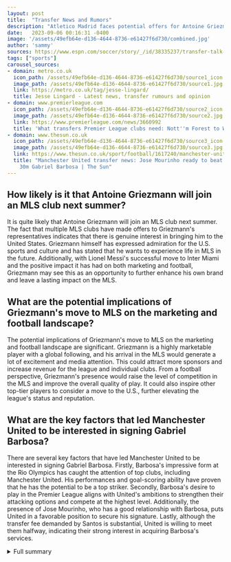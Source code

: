 ```yaml
---
layout: post
title:  "Transfer News and Rumors"
description: "Atletico Madrid faces potential offers for Antoine Griezmann from MLS clubs as Wolves join the pursuit of Jesse Lingard."
date:   2023-09-06 00:16:31 -0400
image: '/assets/49efb64e-d136-4644-8736-e61427f6d730/combined.jpg'
author: 'sammy'
sources: https://www.espn.com/soccer/story/_/id/38335237/transfer-talk-antoine-griezmann-expected-ask-mls-move-laliga https://africa.espn.com/football/story/_/id/38335237/transfer-talk-antoine-griezmann-expected-ask-mls-move-laliga https://www.espn.co.uk/football/story/_/id/38203827/atletico-madrid-antoine-griezmann-keen-follow-incredible-lionel-messi-mls https://metro.co.uk/tag/jesse-lingard/ https://www.premierleague.com/news/3660992 https://www.thesun.co.uk/sport/football/1617240/manchester-united-transfer-news-jose-mourinho-ready-to-beat-rivals-with-30m-move-for-brazilian-prodigy-gabriel-barbosa/
tags: ["sports"]
carousel_sources:
- domain: metro.co.uk
  icon_path: /assets/49efb64e-d136-4644-8736-e61427f6d730/source1_icon.jpg
  image_path: /assets/49efb64e-d136-4644-8736-e61427f6d730/source1.jpg
  link: https://metro.co.uk/tag/jesse-lingard/
  title: Jesse Lingard - Latest news, transfer rumours and opinion
- domain: www.premierleague.com
  icon_path: /assets/49efb64e-d136-4644-8736-e61427f6d730/source2_icon.jpg
  image_path: /assets/49efb64e-d136-4644-8736-e61427f6d730/source2.jpg
  link: https://www.premierleague.com/news/3660992
  title: 'What transfers Premier League clubs need: Nott''m Forest to Wolves'
- domain: www.thesun.co.uk
  icon_path: /assets/49efb64e-d136-4644-8736-e61427f6d730/source3_icon.jpg
  image_path: /assets/49efb64e-d136-4644-8736-e61427f6d730/source3.jpg
  link: https://www.thesun.co.uk/sport/football/1617240/manchester-united-transfer-news-jose-mourinho-ready-to-beat-rivals-with-30m-move-for-brazilian-prodigy-gabriel-barbosa/
  title: "Manchester United transfer news: Jose Mourinho ready to beat rivals to \xA3\
    30m Gabriel Barbosa | The Sun"
---
```


## How likely is it that Antoine Griezmann will join an MLS club next summer?
It is quite likely that Antoine Griezmann will join an MLS club next summer. The fact that multiple MLS clubs have made offers to Griezmann's representatives indicates that there is genuine interest in bringing him to the United States. Griezmann himself has expressed admiration for the U.S. sports and culture and has stated that he wants to experience life in MLS in the future. Additionally, with Lionel Messi's successful move to Inter Miami and the positive impact it has had on both marketing and football, Griezmann may see this as an opportunity to further enhance his own brand and leave a lasting impact on the MLS.

## What are the potential implications of Griezmann's move to MLS on the marketing and football landscape?
The potential implications of Griezmann's move to MLS on the marketing and football landscape are significant. Griezmann is a highly marketable player with a global following, and his arrival in the MLS would generate a lot of excitement and media attention. This could attract more sponsors and increase revenue for the league and individual clubs. From a football perspective, Griezmann's presence would raise the level of competition in the MLS and improve the overall quality of play. It could also inspire other top-tier players to consider a move to the U.S., further elevating the league's status and reputation.

## What are the key factors that led Manchester United to be interested in signing Gabriel Barbosa?
There are several key factors that have led Manchester United to be interested in signing Gabriel Barbosa. Firstly, Barbosa's impressive form at the Rio Olympics has caught the attention of top clubs, including Manchester United. His performances and goal-scoring ability have proven that he has the potential to be a top striker. Secondly, Barbosa's desire to play in the Premier League aligns with United's ambitions to strengthen their attacking options and compete at the highest level. Additionally, the presence of Jose Mourinho, who has a good relationship with Barbosa, puts United in a favorable position to secure his signature. Lastly, although the transfer fee demanded by Santos is substantial, United is willing to meet them halfway, indicating their strong interest in acquiring Barbosa's services.

<details>
  <summary>Full summary</summary>
Atletico Madrid are aware of potential offers for Antoine Griezmann from MLS clubs, while Wolves have joined the pursuit of Jesse Lingard as a free agent.<br><br>Transfer updates and gossip:<br>- Atletico Madrid expecting Antoine Griezmann to ask for an MLS transfer next summer. Multiple clubs in the U.S. league have made offers to Griezmann's representatives.<br>- Atletico Madrid is open to accepting an offer if it meets their valuation of Griezmann's transfer rights.<br>- Griezmann rejoined Atleti from Barcelona for €20 million last October.<br>- Manchester United unlikely to pursue João Palhinha.<br>- AC Milan keen on Real Betis full-back Juan Miranda.<br>- Wolves join the race for free agent Jesse Lingard.<br>- Barcelona has the option to sign Abde Ezzalzouli back from Real Betis.<br>- Crystal Palace and Fulham interested in Flamengo striker Gabriel Barbosa.<br>- Everton agrees on a deal to sign winger Demarai Gray.<br><br>Antoine Griezmann discusses his career goals and thoughts on the new LaLiga season:<br>- Antoine Griezmann compares last year's poor start to this year as Atletico Madrid look to challenge for LaLiga alongside Barcelona and Real Madrid.<br>- Antoine Griezmann admits following Lionel Messi's exploits at Inter Miami and hopes to end his career playing in MLS.<br>- Messi has scored in every one of his Inter Miami appearances so far with nine goals in six matches.<br>- Griezmann is a long-term admirer of U.S. sports and culture and wants to experience life in MLS in the future.<br>- Griezmann praises Messi as the best in history and believes his arrival in MLS is beneficial for marketing and football.<br>- Griezmann aims to make history at Atletico Madrid but also wants to try his luck in the U.S.<br>- Griezmann thinks the arrival of Messi, Busquets, and Alba is good for LaLiga.<br>- Griezmann wouldn't rule out a move to Saudi Arabia, but is currently focused on challenging for the LaLiga title with Atletico.<br>- Griezmann wants to improve, score goals, win the league, and be in the Champions League fight.<br>- Griezmann empathizes with teammate João Félix, who was whistled by fans after expressing his desire to join Barcelona.<br><br>Article about a midfielder's opinion on his old club's situation:<br>- The midfielder believes his old club needs to 'catch up' behind the scenes.<br><br>Major transfers for Nottingham Forest, Sheffield United, Tottenham, West Ham, and Wolves:<br>- Andrey Santos joins Nottingham Forest on loan from Chelsea.<br>- Anthony Elanga transfers to Nottingham Forest from Man Utd.<br>- Chris Wood signs for Newcastle from Burnley.<br>- Gonzalo Montiel joins Nottingham Forest on loan from Sevilla.<br>- Matt Turner transfers to Nottingham Forest from Arsenal.<br>- Ola Aina moves to Nottingham Forest from Torino.<br>- Andre Ayew, Jack Colback, Jesse Lingard, and Lyle Taylor are released by Nottingham Forest.<br>- Sam Surridge joins Nashville from Nottingham Forest.<br>- Steve Cook moves to QPR from Nottingham Forest.<br>- Gustavo Scarpa and Omar Richards go on loan to Olympiakos from Nottingham Forest.<br>- Murillo joins Nottingham Forest from Brazil.<br>- Nuno Tavares signs for Nottingham Forest from Arsenal.<br>- Michy Batshuayi linked with a move to Nottingham Forest.<br>- Anis Slimane transfers to Sheffield United from Brondby.<br>- Auston Trusty joins Sheffield United from Arsenal.<br>- Benie Traore signs for Sheffield United from Hacken.<br>- Cameron Archer moves to Sheffield United from Aston Villa.<br>- Gustavo Hamer joins Sheffield United from Coventry.<br>- Tom Davies signs for Sheffield United as a free agent.<br>- Vinicius Souza transfers to Sheffield United from Lommel.<br>- Yasser Larouci moves to Sheffield United from Troyes.<br>- Luke Thomas joins Sheffield United from Leicester.<br>- Billy Sharp, Edna Stevens, Jack O'Connell, and Kyron Gordon are released by Sheffield United.<br>- Iliman Ndiaye goes on loan to Marseille from Sheffield United.<br>- Sander Berge transfers to Burnley from Sheffield United.<br>- James McAtee linked with a return to Sheffield United.<br>- Alejo Veliz signs for Tottenham from Rosario Central.<br>- Ashley Phillips joins Tottenham from Blackburn.<br>- Dejan Kulusevski transfers to Tottenham from Juventus.<br>- Guglielmo Vicario signs for Tottenham from Empoli.<br>- James Maddison joins Tottenham from Leicester.<br>- Manor Solomon signs for Tottenham as a free agent.<br>- Micky van de Ven transfers to Tottenham from Wolfsburg.<br>- Pedro Porro joins Tottenham from Sporting.<br>- Alfie Devine goes on loan to Port Vale from Tottenham.<br>- Harry Kane transfers to Bayern Munich from Tottenham.<br>- Harry Winks moves to Leicester from Tottenham.<br>- Joe Rodon goes on loan to Leeds from Tottenham.<br>- Lucas Moura is released by Tottenham.<br>- Troy Parrott goes on loan to Excelsior from Tottenham.<br>- Edson Alvarez joins West Ham from Ajax.<br>- James Ward-Prowse signs for West Ham from Southampton.<br>- Konstantinos Mavropanos transfers to West Ham from Stuttgart.<br>- Mohammed Kudus joins West Ham from Ajax.<br>- Arthur Masuaku moves to Besiktas from West Ham.<br>- Declan Rice transfers to Arsenal from West Ham.<br>- Flynn Downes goes on loan to Southampton from West Ham.<br>- Gianluca Scamacca joins Atalanta from West Ham.<br>- Nikola Vlasic moves to Torino from West Ham.<br>- Danny Ings linked with a move to West Ham.<br>- Hugo Ekitike linked with a move to West Ham.<br>- Matt Doherty joins Wolves from Atletico Madrid.<br>- Enso Gonzalez signs for Wolves from Libertad.<br>- Adama Traore, Diego Costa, and Joao Moutinho are released by Wolves.<br>- Chem Campbell goes on loan to Charlton from Wolves.<br>- Nathan Collins joins Brentford from Wolves.<br>- Raul Jimenez moves to Fulham from Wolves.<br>- Ruben Neves transfers to Al-Hilal from Wolves.<br>- Ryan Giles goes on loan to Luton from Wolves.<br>- Ki-Jana Hoever and Chiquinho go on loan to Stoke from Wolves.<br><br>Article about Manchester United's interest in signing Gabriel Barbosa:<br>- Manchester United ready to launch a £30 million deal for Gabriel Barbosa.<br>- Leicester, Inter Milan, Juventus, Bayern Munich, and Atletico Madrid are also interested in the striker.<br>- Gabriel Barbosa wants to play in the Premier League.<br>- Jose Mourinho is in pole position to sign Barbosa.<br>- Barbosa's form at the Rio Olympics has attracted interest from top clubs.<br>- Santos demands a £26 million transfer fee, plus a £4 million commission fee to the agent.<br>- Barbosa chooses Manchester United over other clubs.<br>- United is willing to meet Santos halfway to secure the transfer.
</details>
